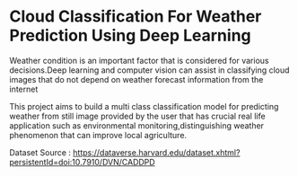 # Cloud Classification For Weather Prediction Using Deep Learning 


Weather condition is an important factor that is considered for various decisions.Deep learning and computer vision can assist in classifying cloud images that do not depend on weather forecast information from the internet

This project aims to build a multi class classification model for predicting weather from still image provided by the user that has crucial real life application such as environmental monitoring,distinguishing weather phenomenon that can improve local  agriculture.


Dataset Source : https://dataverse.harvard.edu/dataset.xhtml?persistentId=doi:10.7910/DVN/CADDPD
